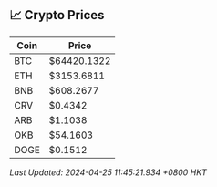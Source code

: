 ## 📈 Crypto Prices

| Coin | Price |
| ---- | ----- |
| BTC | $64420.1322 |
| ETH | $3153.6811 |
| BNB | $608.2677 |
| CRV | $0.4342 |
| ARB | $1.1038 |
| OKB | $54.1603 |
| DOGE | $0.1512 |

_Last Updated: 2024-04-25 11:45:21.934 +0800 HKT_